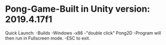 # Pong-Game-Built in Unity version: 2019.4.17f1

Quick Launch:
   -Builds
      -Windows
         -x86
            -"double click" Pong2D
   -Program will then run in Fullscreen mode. 
   -ESC to exit.
